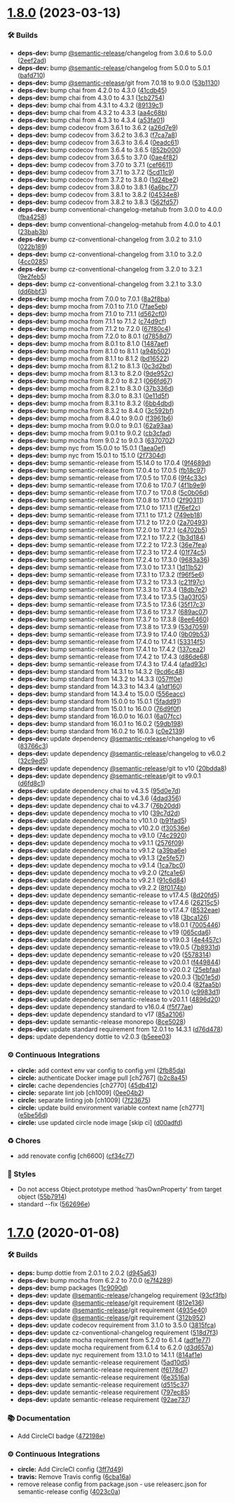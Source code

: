# [1.8.0](https://github.com/wmfs/rbac/compare/v1.7.0...v1.8.0) (2023-03-13)


### 🛠 Builds

* **deps-dev:** bump [@semantic-release](https://github.com/semantic-release)/changelog from 3.0.6 to 5.0.0 ([2eef2ad](https://github.com/wmfs/rbac/commit/2eef2ad8edcf540ce2c5de8997b348d3b59fcfaa))
* **deps-dev:** bump [@semantic-release](https://github.com/semantic-release)/changelog from 5.0.0 to 5.0.1 ([bafd710](https://github.com/wmfs/rbac/commit/bafd71085dac8c4bbc37e8582e8dd4771c7b2c1e))
* **deps-dev:** bump [@semantic-release](https://github.com/semantic-release)/git from 7.0.18 to 9.0.0 ([53b1130](https://github.com/wmfs/rbac/commit/53b11302cab4f439430e53d4010b844e53b0cbbb))
* **deps-dev:** bump chai from 4.2.0 to 4.3.0 ([41cdb45](https://github.com/wmfs/rbac/commit/41cdb45319325e883a875834f7db46d0e4176f4e))
* **deps-dev:** bump chai from 4.3.0 to 4.3.1 ([1cb2754](https://github.com/wmfs/rbac/commit/1cb2754aa81ce633fc575606515746f809883aa8))
* **deps-dev:** bump chai from 4.3.1 to 4.3.2 ([89139c1](https://github.com/wmfs/rbac/commit/89139c1a543fb316ffc92bd99f220189af1b89e0))
* **deps-dev:** bump chai from 4.3.2 to 4.3.3 ([aa4c68b](https://github.com/wmfs/rbac/commit/aa4c68b9cb351ffa82ffff5c89a4af153e7721c4))
* **deps-dev:** bump chai from 4.3.3 to 4.3.4 ([a53fa01](https://github.com/wmfs/rbac/commit/a53fa010789dae8945f9d83a162f0f64684867e6))
* **deps-dev:** bump codecov from 3.6.1 to 3.6.2 ([a26d7e9](https://github.com/wmfs/rbac/commit/a26d7e9afb361090054e43f60cf5facfdbd5ea4f))
* **deps-dev:** bump codecov from 3.6.2 to 3.6.3 ([f7ca7a8](https://github.com/wmfs/rbac/commit/f7ca7a8f8dd3cdfab5da2aae54b7bb7b75af9112))
* **deps-dev:** bump codecov from 3.6.3 to 3.6.4 ([0eadc61](https://github.com/wmfs/rbac/commit/0eadc61eaa8bef57e266e0bd58ff4211d1a938cd))
* **deps-dev:** bump codecov from 3.6.4 to 3.6.5 ([852b000](https://github.com/wmfs/rbac/commit/852b000b5dfcef0b81c75a9d15ac5f0381e7af6d))
* **deps-dev:** bump codecov from 3.6.5 to 3.7.0 ([0ae4f82](https://github.com/wmfs/rbac/commit/0ae4f82146df03b3d2bee232eb151387da13daa6))
* **deps-dev:** bump codecov from 3.7.0 to 3.7.1 ([cef6611](https://github.com/wmfs/rbac/commit/cef66111c35c1e555a458df0899603bbd3947f92))
* **deps-dev:** bump codecov from 3.7.1 to 3.7.2 ([5cd11c9](https://github.com/wmfs/rbac/commit/5cd11c9b89e40a14be79b6356ebda4aed72bc2e7))
* **deps-dev:** bump codecov from 3.7.2 to 3.8.0 ([1d24be2](https://github.com/wmfs/rbac/commit/1d24be2912f9244e2bb6e5126ced74cea5592581))
* **deps-dev:** bump codecov from 3.8.0 to 3.8.1 ([6a6bc77](https://github.com/wmfs/rbac/commit/6a6bc77e470a5fb95532c67b760251f9604fcdf0))
* **deps-dev:** bump codecov from 3.8.1 to 3.8.2 ([04534e8](https://github.com/wmfs/rbac/commit/04534e85f45baf701e037674c46f80ec96b07172))
* **deps-dev:** bump codecov from 3.8.2 to 3.8.3 ([562fd57](https://github.com/wmfs/rbac/commit/562fd5761fc3748f14d0948894bf86fbead782ae))
* **deps-dev:** bump conventional-changelog-metahub from 3.0.0 to 4.0.0 ([fba4258](https://github.com/wmfs/rbac/commit/fba42582eeb3462e36aad9cce5d7f6321ecb4a7a))
* **deps-dev:** bump conventional-changelog-metahub from 4.0.0 to 4.0.1 ([23bab3b](https://github.com/wmfs/rbac/commit/23bab3b7f8df897b92a6523ac47f96c213c1afec))
* **deps-dev:** bump cz-conventional-changelog from 3.0.2 to 3.1.0 ([022b189](https://github.com/wmfs/rbac/commit/022b18967bc65f3721d271611dddf9323e38cbc2))
* **deps-dev:** bump cz-conventional-changelog from 3.1.0 to 3.2.0 ([4cc0285](https://github.com/wmfs/rbac/commit/4cc028581b0d5e95cfe6370235379066d5b0f1c6))
* **deps-dev:** bump cz-conventional-changelog from 3.2.0 to 3.2.1 ([9e2feb5](https://github.com/wmfs/rbac/commit/9e2feb5c1d77c2b72a9f4344de98eaa4ad3ed085))
* **deps-dev:** bump cz-conventional-changelog from 3.2.1 to 3.3.0 ([dd6bbf3](https://github.com/wmfs/rbac/commit/dd6bbf377cc2faf17e5b5ec45fa5e996cb0fd032))
* **deps-dev:** bump mocha from 7.0.0 to 7.0.1 ([8a2f8ba](https://github.com/wmfs/rbac/commit/8a2f8ba156f3bf0979baf2c2d2149e8234f2cf8e))
* **deps-dev:** bump mocha from 7.0.1 to 7.1.0 ([7fae5eb](https://github.com/wmfs/rbac/commit/7fae5eb612237a596e9be32409c3ca3674ca8df6))
* **deps-dev:** bump mocha from 7.1.0 to 7.1.1 ([d562cf0](https://github.com/wmfs/rbac/commit/d562cf005d4ebe616dc0d8ae5a6443c3c1e09b78))
* **deps-dev:** bump mocha from 7.1.1 to 7.1.2 ([c74d9cf](https://github.com/wmfs/rbac/commit/c74d9cf5f8e7eebd76955cb213383bb1a9c9cdd2))
* **deps-dev:** bump mocha from 7.1.2 to 7.2.0 ([67f80c4](https://github.com/wmfs/rbac/commit/67f80c463c20f227612f3075a12e5ff43e6334b6))
* **deps-dev:** bump mocha from 7.2.0 to 8.0.1 ([d7858d7](https://github.com/wmfs/rbac/commit/d7858d78bd3408aa9f4c894702fbacf3c85a152b))
* **deps-dev:** bump mocha from 8.0.1 to 8.1.0 ([1487aef](https://github.com/wmfs/rbac/commit/1487aef9d62dfec8ff2c9bc25806c078986ac6f5))
* **deps-dev:** bump mocha from 8.1.0 to 8.1.1 ([a94b502](https://github.com/wmfs/rbac/commit/a94b5022d1ff4f36272dbfebad0d3c131af5cea4))
* **deps-dev:** bump mocha from 8.1.1 to 8.1.2 ([bd16522](https://github.com/wmfs/rbac/commit/bd1652235d0fd655471fc683abba3760c47d53a1))
* **deps-dev:** bump mocha from 8.1.2 to 8.1.3 ([0c3d2bd](https://github.com/wmfs/rbac/commit/0c3d2bda06febb72a29134695ae81f218b9354e0))
* **deps-dev:** bump mocha from 8.1.3 to 8.2.0 ([9de952c](https://github.com/wmfs/rbac/commit/9de952c37f72880810d96f9b35f26375a084eaaf))
* **deps-dev:** bump mocha from 8.2.0 to 8.2.1 ([066fd67](https://github.com/wmfs/rbac/commit/066fd67a46bff0a51ffbbb0a18eb9b32717ec2f1))
* **deps-dev:** bump mocha from 8.2.1 to 8.3.0 ([37b336d](https://github.com/wmfs/rbac/commit/37b336d2b1ac94e4cf57d25f52ac1c1591c3fe1b))
* **deps-dev:** bump mocha from 8.3.0 to 8.3.1 ([0e11d5f](https://github.com/wmfs/rbac/commit/0e11d5fb23242fdb8d1813d01cfeb31d79b10071))
* **deps-dev:** bump mocha from 8.3.1 to 8.3.2 ([6bb4dbd](https://github.com/wmfs/rbac/commit/6bb4dbd905900394045060fb2fb0e0e2a7efb828))
* **deps-dev:** bump mocha from 8.3.2 to 8.4.0 ([3c592bf](https://github.com/wmfs/rbac/commit/3c592bf52e2d2412f7ac1f4f31277df65ff3ac4f))
* **deps-dev:** bump mocha from 8.4.0 to 9.0.0 ([f3961b6](https://github.com/wmfs/rbac/commit/f3961b6e5ce1f62161e7f16fbfec4cf7178fd0d9))
* **deps-dev:** bump mocha from 9.0.0 to 9.0.1 ([62a93aa](https://github.com/wmfs/rbac/commit/62a93aadb0eb9d552e76bc676b1811c965e1dbf4))
* **deps-dev:** bump mocha from 9.0.1 to 9.0.2 ([cb3cfad](https://github.com/wmfs/rbac/commit/cb3cfad9a1876e89c0d0dd26340c7c271c298290))
* **deps-dev:** bump mocha from 9.0.2 to 9.0.3 ([6370702](https://github.com/wmfs/rbac/commit/637070285d2f92ad6a7dd649d04a58736d302cc0))
* **deps-dev:** bump nyc from 15.0.0 to 15.0.1 ([1aea0ef](https://github.com/wmfs/rbac/commit/1aea0efb3da004abc33c02fa54820a5bc2d69b53))
* **deps-dev:** bump nyc from 15.0.1 to 15.1.0 ([2f7304d](https://github.com/wmfs/rbac/commit/2f7304d6f8d18457168f3138605438a5dcf0593d))
* **deps-dev:** bump semantic-release from 15.14.0 to 17.0.4 ([9f4689d](https://github.com/wmfs/rbac/commit/9f4689d7ceccc72585e16aea61c38ff66b50a76c))
* **deps-dev:** bump semantic-release from 17.0.4 to 17.0.5 ([fb18c97](https://github.com/wmfs/rbac/commit/fb18c973cbd420338f23909354fa70cd879b185f))
* **deps-dev:** bump semantic-release from 17.0.5 to 17.0.6 ([9f4c33c](https://github.com/wmfs/rbac/commit/9f4c33ce97e42d3b133b2670b268cf707cf9e8d8))
* **deps-dev:** bump semantic-release from 17.0.6 to 17.0.7 ([4f1b9e9](https://github.com/wmfs/rbac/commit/4f1b9e942f215916cf813ad8ff0e70cc3100299f))
* **deps-dev:** bump semantic-release from 17.0.7 to 17.0.8 ([5c0b06d](https://github.com/wmfs/rbac/commit/5c0b06d7d6e1267572a0218d98dbd20dfcbd05fc))
* **deps-dev:** bump semantic-release from 17.0.8 to 17.1.0 ([2f90311](https://github.com/wmfs/rbac/commit/2f9031129751c8e92d018f3ab8fd3c06be577789))
* **deps-dev:** bump semantic-release from 17.1.0 to 17.1.1 ([f76ef2c](https://github.com/wmfs/rbac/commit/f76ef2c715c99bc0180d2349f8cf02f7bcf1852a))
* **deps-dev:** bump semantic-release from 17.1.1 to 17.1.2 ([749eb18](https://github.com/wmfs/rbac/commit/749eb1863ff0bff064d634d0adf9c932fc2b2188))
* **deps-dev:** bump semantic-release from 17.1.2 to 17.2.0 ([2a70493](https://github.com/wmfs/rbac/commit/2a7049303af9953d7a0f4c36828adeb270f2e32f))
* **deps-dev:** bump semantic-release from 17.2.0 to 17.2.1 ([c4702b5](https://github.com/wmfs/rbac/commit/c4702b57499117dba1eb0a5b04284752dce19edd))
* **deps-dev:** bump semantic-release from 17.2.1 to 17.2.2 ([1b3d184](https://github.com/wmfs/rbac/commit/1b3d184ddb91b0e7b76fa58f7ea309ec75cc4b16))
* **deps-dev:** bump semantic-release from 17.2.2 to 17.2.3 ([36e7fea](https://github.com/wmfs/rbac/commit/36e7fea94a831f7e43c00489aa2113904992a736))
* **deps-dev:** bump semantic-release from 17.2.3 to 17.2.4 ([01f74c5](https://github.com/wmfs/rbac/commit/01f74c57f4e43b082bc94d93e975e890ae3f8fbc))
* **deps-dev:** bump semantic-release from 17.2.4 to 17.3.0 ([9683a36](https://github.com/wmfs/rbac/commit/9683a36f4d95842df6baecb4f59045894d06f986))
* **deps-dev:** bump semantic-release from 17.3.0 to 17.3.1 ([1d11b52](https://github.com/wmfs/rbac/commit/1d11b52926058c047b79d7328e50135d8f83bcfe))
* **deps-dev:** bump semantic-release from 17.3.1 to 17.3.2 ([f96f5e6](https://github.com/wmfs/rbac/commit/f96f5e6fd2b10960b830874fbac9a2c724b30e24))
* **deps-dev:** bump semantic-release from 17.3.2 to 17.3.3 ([c21f97c](https://github.com/wmfs/rbac/commit/c21f97cab33eecfbd0a961f089c671f2e2e73edc))
* **deps-dev:** bump semantic-release from 17.3.3 to 17.3.4 ([18db7e2](https://github.com/wmfs/rbac/commit/18db7e275261b37efd90ddc51d589f6528b60de6))
* **deps-dev:** bump semantic-release from 17.3.4 to 17.3.5 ([3a03f05](https://github.com/wmfs/rbac/commit/3a03f05e286981fca8a15ea1f6177bc92fc4214b))
* **deps-dev:** bump semantic-release from 17.3.5 to 17.3.6 ([35f17c3](https://github.com/wmfs/rbac/commit/35f17c386c60568d8d3aab5a78f6508d1e216038))
* **deps-dev:** bump semantic-release from 17.3.6 to 17.3.7 ([689ac07](https://github.com/wmfs/rbac/commit/689ac0755a426a6784283cd82e57a7baeca15ab4))
* **deps-dev:** bump semantic-release from 17.3.7 to 17.3.8 ([8ee6460](https://github.com/wmfs/rbac/commit/8ee64601fdfd0ea9ffdacc7c27d089a38acddc49))
* **deps-dev:** bump semantic-release from 17.3.8 to 17.3.9 ([53d7059](https://github.com/wmfs/rbac/commit/53d7059bf5d393b4930918643588939f53fdde45))
* **deps-dev:** bump semantic-release from 17.3.9 to 17.4.0 ([9b09b53](https://github.com/wmfs/rbac/commit/9b09b53d73327a10cbb3567e92e42446d5703e4d))
* **deps-dev:** bump semantic-release from 17.4.0 to 17.4.1 ([53314f5](https://github.com/wmfs/rbac/commit/53314f5d914c1afad8a36da549bb92bbd92c3e55))
* **deps-dev:** bump semantic-release from 17.4.1 to 17.4.2 ([137cea2](https://github.com/wmfs/rbac/commit/137cea213032a13d9d95bd1f8865b80194cc8c3c))
* **deps-dev:** bump semantic-release from 17.4.2 to 17.4.3 ([d86de68](https://github.com/wmfs/rbac/commit/d86de68464a9a994865ba6a0a70db02e958edfaa))
* **deps-dev:** bump semantic-release from 17.4.3 to 17.4.4 ([afad93c](https://github.com/wmfs/rbac/commit/afad93cab670449b07e66890c1acd52f0ec6300c))
* **deps-dev:** bump standard from 14.3.1 to 14.3.2 ([9cd6c48](https://github.com/wmfs/rbac/commit/9cd6c4810d4704dcf3d5a492758604c4e1b9be12))
* **deps-dev:** bump standard from 14.3.2 to 14.3.3 ([057ff0e](https://github.com/wmfs/rbac/commit/057ff0ef544a12056a4d40399457b0346ae02a59))
* **deps-dev:** bump standard from 14.3.3 to 14.3.4 ([a1df160](https://github.com/wmfs/rbac/commit/a1df16054a8c05ea1e1e73dd3d034fd4f9bcba98))
* **deps-dev:** bump standard from 14.3.4 to 15.0.0 ([556eacc](https://github.com/wmfs/rbac/commit/556eacc17ea1a525414ce21a2647e243da545375))
* **deps-dev:** bump standard from 15.0.0 to 15.0.1 ([5fadd91](https://github.com/wmfs/rbac/commit/5fadd91e02f415a656bea07e636f934870db5daf))
* **deps-dev:** bump standard from 15.0.1 to 16.0.0 ([76d9f0f](https://github.com/wmfs/rbac/commit/76d9f0fd522545872b3bb153a796b2c1a09854d3))
* **deps-dev:** bump standard from 16.0.0 to 16.0.1 ([6a07fcc](https://github.com/wmfs/rbac/commit/6a07fcc98e324935e770cfcb0f35ad469b3f0c1e))
* **deps-dev:** bump standard from 16.0.1 to 16.0.2 ([59db198](https://github.com/wmfs/rbac/commit/59db198ed4c1abfa97482d284fede9e551456b9e))
* **deps-dev:** bump standard from 16.0.2 to 16.0.3 ([c0e2139](https://github.com/wmfs/rbac/commit/c0e21399518b55b561208ba751dc1c77461179a7))
* **deps-dev:** update dependency [@semantic-release](https://github.com/semantic-release)/changelog to v6 ([83766c3](https://github.com/wmfs/rbac/commit/83766c34dd87bfa8a0096dcedece7e6b343ea646))
* **deps-dev:** update dependency [@semantic-release](https://github.com/semantic-release)/changelog to v6.0.2 ([32c9ed5](https://github.com/wmfs/rbac/commit/32c9ed5e893e60d05721737774bad2c66b1e5737))
* **deps-dev:** update dependency [@semantic-release](https://github.com/semantic-release)/git to v10 ([20bdda8](https://github.com/wmfs/rbac/commit/20bdda88393e93216fa08fc51390fa41b2ebedf9))
* **deps-dev:** update dependency [@semantic-release](https://github.com/semantic-release)/git to v9.0.1 ([d6fd8c1](https://github.com/wmfs/rbac/commit/d6fd8c1be57055bf611c3c61b3db459e2bb69ee4))
* **deps-dev:** update dependency chai to v4.3.5 ([95d0e7d](https://github.com/wmfs/rbac/commit/95d0e7ddf3d5c678426fc7e016db222ac7c560ae))
* **deps-dev:** update dependency chai to v4.3.6 ([4dad356](https://github.com/wmfs/rbac/commit/4dad35608222bdef1ffe1a9ab0d33bd5b596db60))
* **deps-dev:** update dependency chai to v4.3.7 ([76b20dd](https://github.com/wmfs/rbac/commit/76b20dd3f9f3b413861e4eef0f944bb9ea561cdd))
* **deps-dev:** update dependency mocha to v10 ([39c7d2d](https://github.com/wmfs/rbac/commit/39c7d2dcd6192adc4906e596df7d0a542863853a))
* **deps-dev:** update dependency mocha to v10.1.0 ([b91fad5](https://github.com/wmfs/rbac/commit/b91fad58d3461cb2c5cbbf0306423b717a6593a8))
* **deps-dev:** update dependency mocha to v10.2.0 ([f30536e](https://github.com/wmfs/rbac/commit/f30536e1b2255e28304ddc71b7d7e0049ffb326c))
* **deps-dev:** update dependency mocha to v9.1.0 ([74c2920](https://github.com/wmfs/rbac/commit/74c292096e275098bf8023a06b59397d320b7ece))
* **deps-dev:** update dependency mocha to v9.1.1 ([2576f09](https://github.com/wmfs/rbac/commit/2576f09de16959ebd322fae21ce0873ed4c7babe))
* **deps-dev:** update dependency mocha to v9.1.2 ([a39ba6e](https://github.com/wmfs/rbac/commit/a39ba6ed870e2b31c60ecba05879a243eedcd770))
* **deps-dev:** update dependency mocha to v9.1.3 ([2e5fe57](https://github.com/wmfs/rbac/commit/2e5fe57f26c10338f6a292427cc86c520a506fc3))
* **deps-dev:** update dependency mocha to v9.1.4 ([1ca7bc0](https://github.com/wmfs/rbac/commit/1ca7bc0f75b028119fd7921619985d7b0b433d68))
* **deps-dev:** update dependency mocha to v9.2.0 ([2fca1e6](https://github.com/wmfs/rbac/commit/2fca1e632d3d1a01b6df07bcecd74bb35d03f9b6))
* **deps-dev:** update dependency mocha to v9.2.1 ([91c6d84](https://github.com/wmfs/rbac/commit/91c6d8479489717224486021c815c2425148bf10))
* **deps-dev:** update dependency mocha to v9.2.2 ([8f0174b](https://github.com/wmfs/rbac/commit/8f0174bf143043412e0737fe552a388d2bf42d40))
* **deps-dev:** update dependency semantic-release to v17.4.5 ([8d20fd5](https://github.com/wmfs/rbac/commit/8d20fd513aaceaaeeefa28f05714d310afe361e1))
* **deps-dev:** update dependency semantic-release to v17.4.6 ([26215c5](https://github.com/wmfs/rbac/commit/26215c53fc1ac7ad1a6aadb2ae547d0dc42f7649))
* **deps-dev:** update dependency semantic-release to v17.4.7 ([8532eae](https://github.com/wmfs/rbac/commit/8532eae66c234a16fd56f1e652cdb2d49a8d4021))
* **deps-dev:** update dependency semantic-release to v18 ([3bca126](https://github.com/wmfs/rbac/commit/3bca126b6f8010ffd8f7c68914d54d43e9cba152))
* **deps-dev:** update dependency semantic-release to v18.0.1 ([7005446](https://github.com/wmfs/rbac/commit/70054467c182114152caae1784e4f85261b6d6f2))
* **deps-dev:** update dependency semantic-release to v19 ([065cda6](https://github.com/wmfs/rbac/commit/065cda6ec813d566c44758285556e725f3ed5b72))
* **deps-dev:** update dependency semantic-release to v19.0.3 ([4e4457c](https://github.com/wmfs/rbac/commit/4e4457ca8e51c7b262d5e791a7e05e9ca7eb5987))
* **deps-dev:** update dependency semantic-release to v19.0.5 ([7b8931d](https://github.com/wmfs/rbac/commit/7b8931d6e33acb0df8269a9cf035b1320d99a756))
* **deps-dev:** update dependency semantic-release to v20 ([5578314](https://github.com/wmfs/rbac/commit/557831439ce37bfe1f05e269214c71629a23290c))
* **deps-dev:** update dependency semantic-release to v20.0.1 ([f449844](https://github.com/wmfs/rbac/commit/f4498444051c94b20ced747e21598e430b995da8))
* **deps-dev:** update dependency semantic-release to v20.0.2 ([25ebfaa](https://github.com/wmfs/rbac/commit/25ebfaa9406c6b7c791bf73c2c150e059af7ce36))
* **deps-dev:** update dependency semantic-release to v20.0.3 ([1b01e5d](https://github.com/wmfs/rbac/commit/1b01e5daf7bdba25a2f37d933203e9bf5ad4834a))
* **deps-dev:** update dependency semantic-release to v20.0.4 ([82faa5b](https://github.com/wmfs/rbac/commit/82faa5b41e41f48e46b4c9da6767628a396db3bd))
* **deps-dev:** update dependency semantic-release to v20.1.0 ([c9983d1](https://github.com/wmfs/rbac/commit/c9983d1821c79d0e5781a53e50af5ddb5697db80))
* **deps-dev:** update dependency semantic-release to v20.1.1 ([4896d20](https://github.com/wmfs/rbac/commit/4896d2041983f9f3b09d8fd18316df75cbbacd94))
* **deps-dev:** update dependency standard to v16.0.4 ([f5f77ae](https://github.com/wmfs/rbac/commit/f5f77ae65c228519ad66dbf9be26c771a771cedd))
* **deps-dev:** update dependency standard to v17 ([85a2106](https://github.com/wmfs/rbac/commit/85a2106b35498f8fd83c6eb302217b087e56b4bf))
* **deps-dev:** update semantic-release monorepo ([8ce5028](https://github.com/wmfs/rbac/commit/8ce5028b9e330a7971705441124d65d47e3510d4))
* **deps-dev:** update standard requirement from 12.0.1 to 14.3.1 ([d76d478](https://github.com/wmfs/rbac/commit/d76d47826c2ae755fa5c4fac7949c77efa3a0c7f))
* **deps:** update dependency dottie to v2.0.3 ([b5eee03](https://github.com/wmfs/rbac/commit/b5eee036ead60d78be5bc654afabdcd06f57e147))


### ⚙️ Continuous Integrations

* **circle:** add context env var config to config.yml ([2fb85da](https://github.com/wmfs/rbac/commit/2fb85dac955a3c37bd65749f749270a9e990b079))
* **circle:** authenticate Docker image pull [ch2767] ([b2c8a45](https://github.com/wmfs/rbac/commit/b2c8a459102c48bc29fe20c6fd476f7b44ce6e65))
* **circle:** cache dependencies [ch2770] ([45db412](https://github.com/wmfs/rbac/commit/45db412fc7100e24a2795faefcfee12ae64553d0))
* **circle:** separate lint job [ch1009] ([0ee04b2](https://github.com/wmfs/rbac/commit/0ee04b240d1599305dd577155e468a4e3b834b1d))
* **circle:** separate linting job [ch1009] ([7f23675](https://github.com/wmfs/rbac/commit/7f23675c8ae79c24b28364de4e24e26180f4cc3e))
* **circle:** update build environment variable context name [ch2771] ([e5be56d](https://github.com/wmfs/rbac/commit/e5be56d4fcfad48f51e6c479d00b6625926daf22))
* **circle:** use updated circle node image [skip ci] ([d00adfd](https://github.com/wmfs/rbac/commit/d00adfd4b75c2147e39cdc33624a8d6f3713324f))


### ♻️ Chores

* add renovate config [ch6600] ([cf34c77](https://github.com/wmfs/rbac/commit/cf34c770ffc1349afc4b5ab6c14cbe7f9a12a8b7))


### 💎 Styles

* Do not access Object.prototype method 'hasOwnProperty' from target object ([55b7914](https://github.com/wmfs/rbac/commit/55b791499e24cf14d9acc330496ff2e9e5da340f))
* standard --fix ([562696e](https://github.com/wmfs/rbac/commit/562696ec79067c18d9527d221552d63a72b12e74))

# [1.7.0](https://github.com/wmfs/rbac/compare/v1.6.5...v1.7.0) (2020-01-08)


### 🛠 Builds

* **deps:** bump dottie from 2.0.1 to 2.0.2 ([d945a63](https://github.com/wmfs/rbac/commit/d945a639e17d08d48953bb5a278d63467dc95221))
* **deps-dev:** bump mocha from 6.2.2 to 7.0.0 ([e7f4289](https://github.com/wmfs/rbac/commit/e7f4289ec0e876377b67f3d2123b2676a12a8b0c))
* **deps-dev:** bump packages ([1c9090d](https://github.com/wmfs/rbac/commit/1c9090d3a9587c8741db6def61fccd7c39f60b91))
* **deps-dev:** update [@semantic-release](https://github.com/semantic-release)/changelog requirement ([93cf3fb](https://github.com/wmfs/rbac/commit/93cf3fbbd717758b71dc0551f28e86755754052d))
* **deps-dev:** update [@semantic-release](https://github.com/semantic-release)/git requirement ([812e136](https://github.com/wmfs/rbac/commit/812e1365c2d7ad7df0a7c03019dadaa6fe61490e))
* **deps-dev:** update [@semantic-release](https://github.com/semantic-release)/git requirement ([4935e40](https://github.com/wmfs/rbac/commit/4935e4029ecb66211f50be5fb11935829d63819f))
* **deps-dev:** update [@semantic-release](https://github.com/semantic-release)/git requirement ([312b952](https://github.com/wmfs/rbac/commit/312b952d16cb77724507be988b4c73dc170cc698))
* **deps-dev:** update codecov requirement from 3.1.0 to 3.5.0 ([3815fca](https://github.com/wmfs/rbac/commit/3815fca97959c78031b8360ec2e475c073b6dd77))
* **deps-dev:** update cz-conventional-changelog requirement ([518d7f3](https://github.com/wmfs/rbac/commit/518d7f340e0ba35978a2e58ff37c42924ebf46b2))
* **deps-dev:** update mocha requirement from 5.2.0 to 6.1.4 ([adf1e77](https://github.com/wmfs/rbac/commit/adf1e77e33f20e4354aef3165547a706393c82c9))
* **deps-dev:** update mocha requirement from 6.1.4 to 6.2.0 ([d3d657a](https://github.com/wmfs/rbac/commit/d3d657a45f9fddedabc56950c0f2fbbbebf0f05c))
* **deps-dev:** update nyc requirement from 13.1.0 to 14.1.1 ([814af1e](https://github.com/wmfs/rbac/commit/814af1e2c41390042930643593c8c0fe6d0d0392))
* **deps-dev:** update semantic-release requirement ([5ad10d5](https://github.com/wmfs/rbac/commit/5ad10d5eb984a4aa832160404769500bff1171b4))
* **deps-dev:** update semantic-release requirement ([f6178d7](https://github.com/wmfs/rbac/commit/f6178d7d5284a65f34fea2be452319616139c8c3))
* **deps-dev:** update semantic-release requirement ([6e3516a](https://github.com/wmfs/rbac/commit/6e3516aa7b18aa6b6afe2502ad821f643420c338))
* **deps-dev:** update semantic-release requirement ([d515c37](https://github.com/wmfs/rbac/commit/d515c37453e43a50baaa36a14087d153c68a7487))
* **deps-dev:** update semantic-release requirement ([797ec85](https://github.com/wmfs/rbac/commit/797ec85b91f1fd0afbe3c0e1e23edbb0f910c601))
* **deps-dev:** update semantic-release requirement ([92ae737](https://github.com/wmfs/rbac/commit/92ae737c25ec1d3ad53b28f548501a76d7c10f9e))


### 📚 Documentation

* Add CircleCI badge ([472198e](https://github.com/wmfs/rbac/commit/472198e641a77a61f927cfa5bca5e20753d1f823))


### ⚙️ Continuous Integrations

* **circle:** Add CircleCI config ([3ff7d49](https://github.com/wmfs/rbac/commit/3ff7d49c1eb176cb0089a73f533f00fddc3029bc))
* **travis:** Remove Travis config ([6cba16a](https://github.com/wmfs/rbac/commit/6cba16ab585732681e842602d79c8a43e29c9f43))
* remove release config from package.json - use releaserc.json for semantic-release config ([4023c0a](https://github.com/wmfs/rbac/commit/4023c0a98dbeb50a85d5ca560da8f80b9c048f62))
